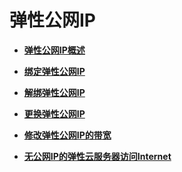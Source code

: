 # 弹性公网IP<a name="ecs_03_0700"></a>

-   **[弹性公网IP概述](弹性公网IP概述.md)**  

-   **[绑定弹性公网IP](绑定弹性公网IP.md)**  

-   **[解绑弹性公网IP](解绑弹性公网IP.md)**  

-   **[更换弹性公网IP](更换弹性公网IP.md)**  

-   **[修改弹性公网IP的带宽](修改弹性公网IP的带宽.md)**  

-   **[无公网IP的弹性云服务器访问Internet](无公网IP的弹性云服务器访问Internet.md)**  

